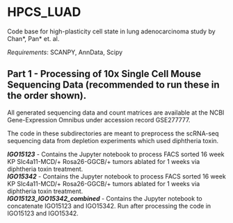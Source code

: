 # HPCS_LUAD
Code base for high-plasticity cell state in lung adenocarcinoma study by Chan*, Pan* et. al. 

_Requirements_: SCANPY, AnnData, Scipy

## Part 1 - Processing of 10x Single Cell Mouse Sequencing Data (recommended to run these in the order shown).

All generated sequencing data and count matrices are available at the NCBI Gene-Expression Omnibus under accession record GSE277777.

The code in these subdirectories are meant to preprocess the scRNA-seq sequencing data from depletion experiments which used diphtheria toxin.

**_IGO15123_** - Contains the Jupyter notebook to process FACS sorted 16 week KP Slc4a11-MCD/+ Rosa26-GGCB/+ tumors ablated for 1 weeks via diphtheria toxin treatment.  
**_IGO15342_** - Contains the Jupyter notebook to process FACS sorted 16 week KP Slc4a11-MCD/+ Rosa26-GGCB/+ tumors ablated for 1 weeks via diphtheria toxin treatment.  
**_IGO15123\_IGO15342\_combined_** - Contains the Jupyter notebook to concatenate IGO15123 and IGO15342. Run after processing the code in IGO15123 and IGO15342.  
